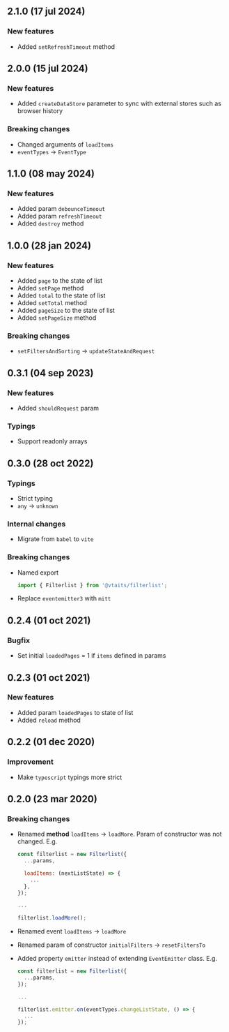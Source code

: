 ## 2.1.0 (17 jul 2024)

### New features

* Added `setRefreshTimeout` method

## 2.0.0 (15 jul 2024)

### New features

* Added `createDataStore` parameter to sync with external stores such as browser history

### Breaking changes

* Changed arguments of `loadItems`
* `eventTypes` -> `EventType`

## 1.1.0 (08 may 2024)

### New features

* Added param `debounceTimeout`
* Added param `refreshTimeout`
* Added `destroy` method

## 1.0.0 (28 jan 2024)

### New features

* Added `page` to the state of list
* Added `setPage` method
* Added `total` to the state of list
* Added `setTotal` method
* Added `pageSize` to the state of list
* Added `setPageSize` method

### Breaking changes

* `setFiltersAndSorting` -> `updateStateAndRequest`

## 0.3.1 (04 sep 2023)

### New features

* Added `shouldRequest` param

### Typings

* Support readonly arrays

## 0.3.0 (28 oct 2022)

### Typings

* Strict typing
* `any` -> `unknown`

### Internal changes

* Migrate from `babel` to `vite`

### Breaking changes

* Named export

  ```typescript
  import { Filterlist } from '@vtaits/filterlist';
  ```

* Replace `eventemitter3` with `mitt`

## 0.2.4 (01 oct 2021)

### Bugfix

* Set initial `loadedPages` = 1 if `items` defined in params

## 0.2.3 (01 oct 2021)

### New features

* Added param `loadedPages` to state of list
* Added `reload` method

## 0.2.2 (01 dec 2020)

### Improvement

* Make `typescript` typings more strict

## 0.2.0 (23 mar 2020)

### Breaking changes

* Renamed **method** `loadItems` -> `loadMore`. Param of constructor was not changed. E.g.

  ```javascript
  const filterlist = new Filterlist({
    ...params,

    loadItems: (nextListState) => {
      ...
    },
  });

  ...

  filterlist.loadMore();
  ```

* Renamed event `loadItems` -> `loadMore`

* Renamed param of constructor `initialFilters` -> `resetFiltersTo`

* Added property `emitter` instead of extending `EventEmitter` class. E.g.

  ```javascript
  const filterlist = new Filterlist({
    ...params,
  });

  ...

  filterlist.emitter.on(eventTypes.changeListState, () => {
    ...
  });
  ```
